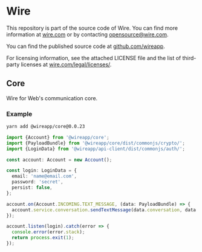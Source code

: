 # Wire

This repository is part of the source code of Wire. You can find more information at [wire.com](https://wire.com) or by contacting opensource@wire.com.

You can find the published source code at [github.com/wireapp](https://github.com/wireapp).

For licensing information, see the attached LICENSE file and the list of third-party licenses at [wire.com/legal/licenses/](https://wire.com/legal/licenses/).

## Core

Wire for Web's communication core.

### Example

```bash
yarn add @wireapp/core@0.0.23
```

```typescript
import {Account} from '@wireapp/core';
import {PayloadBundle} from '@wireapp/core/dist/commonjs/crypto/';
import {LoginData} from '@wireapp/api-client/dist/commonjs/auth/';

const account: Account = new Account();

const login: LoginData = {
  email: 'name@email.com',
  password: 'secret',
  persist: false,
};

account.on(Account.INCOMING.TEXT_MESSAGE, (data: PayloadBundle) => {
  account.service.conversation.sendTextMessage(data.conversation, data.content);
});

account.listen(login).catch(error => {
  console.error(error.stack);
  return process.exit(1);
});
```
